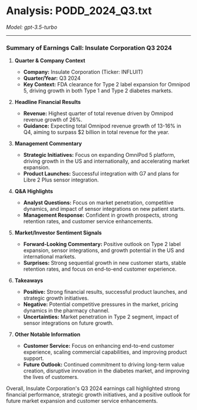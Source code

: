 # Analysis: PODD_2024_Q3.txt

*Model: gpt-3.5-turbo*

---

### Summary of Earnings Call: Insulate Corporation Q3 2024

1. **Quarter & Company Context**
   - **Company:** Insulate Corporation (Ticker: INFLUIT)
   - **Quarter/Year:** Q3 2024
   - **Key Context:** FDA clearance for Type 2 label expansion for Omnipod 5, driving growth in both Type 1 and Type 2 diabetes markets.

2. **Headline Financial Results**
   - **Revenue:** Highest quarter of total revenue driven by Omnipod revenue growth of 26%.
   - **Guidance:** Expecting total Omnipod revenue growth of 13-16% in Q4, aiming to surpass $2 billion in total revenue for the year.

3. **Management Commentary**
   - **Strategic Initiatives:** Focus on expanding OmniPod 5 platform, driving growth in the US and internationally, and accelerating market expansion.
   - **Product Launches:** Successful integration with G7 and plans for Libre 2 Plus sensor integration.

4. **Q&A Highlights**
   - **Analyst Questions:** Focus on market penetration, competitive dynamics, and impact of sensor integrations on new patient starts.
   - **Management Response:** Confident in growth prospects, strong retention rates, and customer service enhancements.

5. **Market/Investor Sentiment Signals**
   - **Forward-Looking Commentary:** Positive outlook on Type 2 label expansion, sensor integrations, and growth potential in the US and international markets.
   - **Surprises:** Strong sequential growth in new customer starts, stable retention rates, and focus on end-to-end customer experience.

6. **Takeaways**
   - **Positive:** Strong financial results, successful product launches, and strategic growth initiatives.
   - **Negative:** Potential competitive pressures in the market, pricing dynamics in the pharmacy channel.
   - **Uncertainties:** Market penetration in Type 2 segment, impact of sensor integrations on future growth.

7. **Other Notable Information**
   - **Customer Service:** Focus on enhancing end-to-end customer experience, scaling commercial capabilities, and improving product support.
   - **Future Outlook:** Continued commitment to driving long-term value creation, disruptive innovation in the diabetes market, and improving the lives of customers.

Overall, Insulate Corporation's Q3 2024 earnings call highlighted strong financial performance, strategic growth initiatives, and a positive outlook for future market expansion and customer service enhancements.